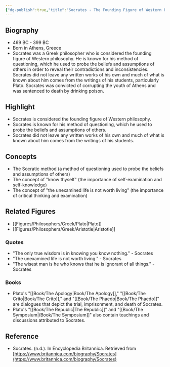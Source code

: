 ```yaml
---
{"dg-publish":true,"title":"Socrates - The Founding Figure of Western Philosophy","tags":["figure","philosopher","Greek philosophy","ethics","logic"],"permalink":"/figures/philosophers/greek/socrates/","dgPassFrontmatter":true}
---
```


## Biography

-   469 BC - 399 BC
-   Born in Athens, Greece
-   Socrates was a Greek philosopher who is considered the founding figure of Western philosophy. He is known for his method of questioning, which he used to probe the beliefs and assumptions of others in order to reveal their contradictions and inconsistencies. Socrates did not leave any written works of his own and much of what is known about him comes from the writings of his students, particularly Plato. Socrates was convicted of corrupting the youth of Athens and was sentenced to death by drinking poison.

## Highlight

-   Socrates is considered the founding figure of Western philosophy.
-   Socrates is known for his method of questioning, which he used to probe the beliefs and assumptions of others.
-   Socrates did not leave any written works of his own and much of what is known about him comes from the writings of his students.

## Concepts

-   The Socratic method (a method of questioning used to probe the beliefs and assumptions of others)
-   The concept of "know thyself" (the importance of self-examination and self-knowledge)
-   The concept of "the unexamined life is not worth living" (the importance of critical thinking and examination)

## Related Figures

-   [[Figures/Philosophers/Greek/Plato\|Plato]]
-   [[Figures/Philosophers/Greek/Aristotle\|Aristotle]]

### Quotes

-   "The only true wisdom is in knowing you know nothing." - Socrates
-   "The unexamined life is not worth living." - Socrates
-   "The wisest man is he who knows that he is ignorant of all things." - Socrates

### Books

-   Plato's "[[Book/The Apology\|Book/The Apology]]," "[[Book/The Crito\|Book/The Crito]]," and "[[Book/The Phaedo\|Book/The Phaedo]]" are dialogues that depict the trial, imprisonment, and death of Socrates.
-   Plato's "[[Book/The Republic\|The Republic]]" and "[[Book/The Symposium\|/Book/The Symposium]]" also contain teachings and discussions attributed to Socrates.

## Reference

-   Socrates. (n.d.). In Encyclopedia Britannica. Retrieved from [https://www.britannica.com/biography/Socrates](https://www.britannica.com/biography/Socrates)